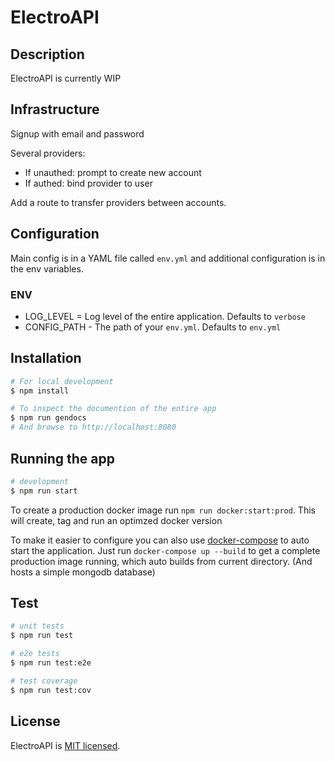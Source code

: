 # ElectroAPI

## Description

ElectroAPI is currently WIP

## Infrastructure

Signup with email and password

Several providers:

- If unauthed: prompt to create new account
- If authed: bind provider to user

Add a route to transfer providers between accounts.

## Configuration

Main config is in a YAML file called `env.yml` and additional configuration is in the env variables.

### ENV

- LOG_LEVEL = Log level of the entire application. Defaults to `verbose`
- CONFIG_PATH - The path of your `env.yml`. Defaults to `env.yml`

## Installation

```bash
# For local development
$ npm install

# To inspect the documention of the entire app
$ npm run gendocs
# And browse to http://localhost:8080
```

## Running the app

```bash
# development
$ npm run start
```

To create a production docker image run `npm run docker:start:prod`.
This will create, tag and run an optimzed docker version

To make it easier to configure you can also use [docker-compose](https://docs.docker.com/compose/) to auto start the application. Just run `docker-compose up --build` to get a complete production image running, which auto builds from current directory. (And hosts a simple mongodb database)

## Test

```bash
# unit tests
$ npm run test

# e2e tests
$ npm run test:e2e

# test coverage
$ npm run test:cov
```

## License

ElectroAPI is [MIT licensed](LICENSE).
